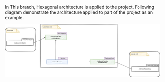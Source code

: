 In This branch, Hexagonal architecture is applied to the project.
Following diagram demonstrate the architecture applied to part of the project as an example.

![Alt text](/readme/eshop-hexagonal-architecture.drawio.png "Title")